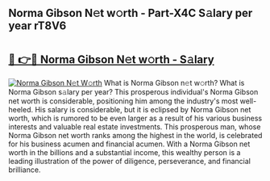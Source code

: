 ## Norma Gibson N𝚎t w𝚘rth - Part-X4C S𝚊lary per year rT8V6

# <h2><a href="http://gc3por.nevu.top/?p=Norma+Gibson">🔗 👉🔴 Norma Gibson N𝚎t w𝚘rth - S𝚊lary</a></h2>

[![Norma Gibson N𝚎t W𝚘rth](https://i.imgur.com/Oavwk0R.jpeg)](http://gc3por.nevu.top/?p=Norma+Gibson)
What is Norma Gibson n𝚎t w𝚘rth? What is Norma Gibson s𝚊lary per year?
This prosperous individual's Norma Gibson net worth is considerable, positioning him among the industry's most well-heeled. His salary is considerable, but it is eclipsed by Norma Gibson net worth, which is rumored to be even larger as a result of his various business interests and valuable real estate investments. This prosperous man, whose Norma Gibson net worth ranks among the highest in the world, is celebrated for his business acumen and financial acumen. With a Norma Gibson net worth in the billions and a substantial income, this wealthy person is a leading illustration of the power of diligence, perseverance, and financial brilliance.
